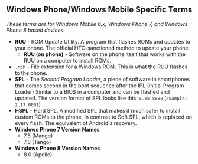 ## Windows Phone/Windows Mobile Specific Terms

*These terms are for Windows Mobile 6.x, Windows Phone 7, and Windows Phone 8 based devices.*

* **RUU** - ROM Update Utility. A program that flashes ROMs and updates to your phone. The official HTC-sanctioned method to update your phone.
  * **RUU (on phone)** - Software on the phone itself that works with the RUU on a computer to install ROMs.
* `.nbh` - File extension for a Windows ROM. This is what the RUU flashes to the phone.
* **SPL** - The *Second Program Loader*, a piece of software in smartphones that comes second in the boot sequence after the IPL (Initial Program Loader) Similar to a BIOS in a computer and can be flashed and updated. The version format of SPL looks like this: `x.xx.xxxx` (`Example: 2.17.0001`)
* **HSPL** - Hard SPL. A modified SPL that makes it much safer to install custom ROMs to the phone, in contrast to Soft SPL, which is replaced on every flash. The equivalent of Android's recovery.
* **Windows Phone 7 Version Names**
  * 7.5 (Mango)
  * 7.8 (Tango)
* **Windows Phone 8 Version Names**
  * 8.0 (Apollo)
